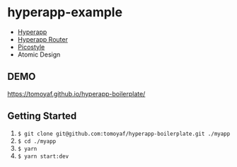 # hyperapp-example
- [Hyperapp](https://github.com/jorgebucaran/hyperapp)
- [Hyperapp Router](https://github.com/hyperapp/router)
- [Picostyle](https://github.com/morishitter/picostyle)
- Atomic Design

## DEMO
https://tomoyaf.github.io/hyperapp-boilerplate/

## Getting Started
1. `$ git clone git@github.com:tomoyaf/hyperapp-boilerplate.git ./myapp`
2. `$ cd ./myapp`
3. `$ yarn`
4. `$ yarn start:dev`
